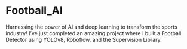 # Football_AI
Harnessing the power of AI and deep learning to transform the sports industry! I’ve just completed an amazing project where I built a Football Detector using YOLOv8, Roboflow, and the Supervision Library.
